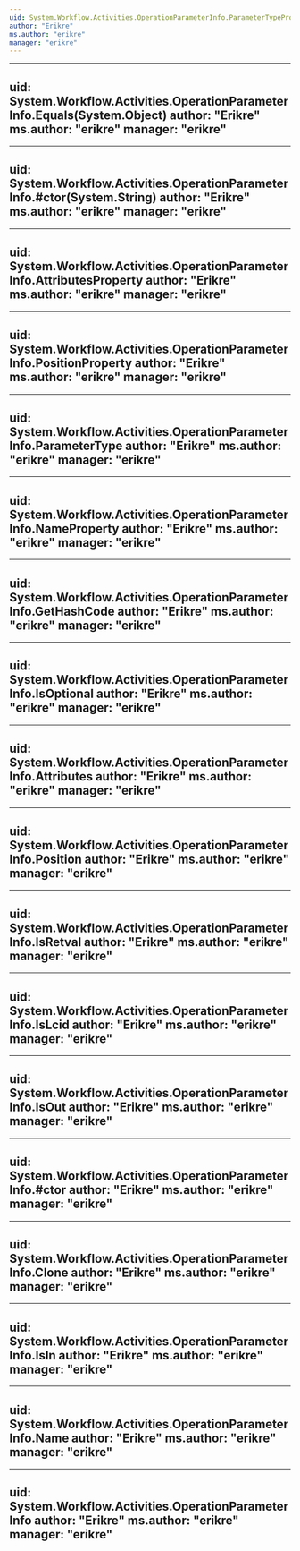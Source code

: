 ```yaml
---
uid: System.Workflow.Activities.OperationParameterInfo.ParameterTypeProperty
author: "Erikre"
ms.author: "erikre"
manager: "erikre"
---
```


---
uid: System.Workflow.Activities.OperationParameterInfo.Equals(System.Object)
author: "Erikre"
ms.author: "erikre"
manager: "erikre"
---

---
uid: System.Workflow.Activities.OperationParameterInfo.#ctor(System.String)
author: "Erikre"
ms.author: "erikre"
manager: "erikre"
---

---
uid: System.Workflow.Activities.OperationParameterInfo.AttributesProperty
author: "Erikre"
ms.author: "erikre"
manager: "erikre"
---

---
uid: System.Workflow.Activities.OperationParameterInfo.PositionProperty
author: "Erikre"
ms.author: "erikre"
manager: "erikre"
---

---
uid: System.Workflow.Activities.OperationParameterInfo.ParameterType
author: "Erikre"
ms.author: "erikre"
manager: "erikre"
---

---
uid: System.Workflow.Activities.OperationParameterInfo.NameProperty
author: "Erikre"
ms.author: "erikre"
manager: "erikre"
---

---
uid: System.Workflow.Activities.OperationParameterInfo.GetHashCode
author: "Erikre"
ms.author: "erikre"
manager: "erikre"
---

---
uid: System.Workflow.Activities.OperationParameterInfo.IsOptional
author: "Erikre"
ms.author: "erikre"
manager: "erikre"
---

---
uid: System.Workflow.Activities.OperationParameterInfo.Attributes
author: "Erikre"
ms.author: "erikre"
manager: "erikre"
---

---
uid: System.Workflow.Activities.OperationParameterInfo.Position
author: "Erikre"
ms.author: "erikre"
manager: "erikre"
---

---
uid: System.Workflow.Activities.OperationParameterInfo.IsRetval
author: "Erikre"
ms.author: "erikre"
manager: "erikre"
---

---
uid: System.Workflow.Activities.OperationParameterInfo.IsLcid
author: "Erikre"
ms.author: "erikre"
manager: "erikre"
---

---
uid: System.Workflow.Activities.OperationParameterInfo.IsOut
author: "Erikre"
ms.author: "erikre"
manager: "erikre"
---

---
uid: System.Workflow.Activities.OperationParameterInfo.#ctor
author: "Erikre"
ms.author: "erikre"
manager: "erikre"
---

---
uid: System.Workflow.Activities.OperationParameterInfo.Clone
author: "Erikre"
ms.author: "erikre"
manager: "erikre"
---

---
uid: System.Workflow.Activities.OperationParameterInfo.IsIn
author: "Erikre"
ms.author: "erikre"
manager: "erikre"
---

---
uid: System.Workflow.Activities.OperationParameterInfo.Name
author: "Erikre"
ms.author: "erikre"
manager: "erikre"
---

---
uid: System.Workflow.Activities.OperationParameterInfo
author: "Erikre"
ms.author: "erikre"
manager: "erikre"
---
